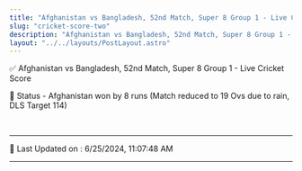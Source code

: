 ```yaml
---
title: "Afghanistan vs Bangladesh, 52nd Match, Super 8 Group 1 - Live Cricket Score"
slug: "cricket-score-two"
description: "Afghanistan vs Bangladesh, 52nd Match, Super 8 Group 1 - Live Cricket Score - Afghanistan won by 8 runs (Match reduced to 19 Ovs due to rain, DLS Target 114)."
layout: "../../layouts/PostLayout.astro"
--- 
```


✅ Afghanistan vs Bangladesh, 52nd Match, Super 8 Group 1 - Live Cricket Score

📑 Status - Afghanistan won by 8 runs (Match reduced to 19 Ovs due to rain, DLS Target 114)

<br />

***

📝 Last Updated on : 6/25/2024, 11:07:48 AM

***

